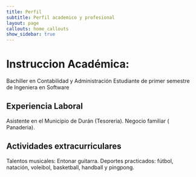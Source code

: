 ```yaml
---
title: Perfil
subtitle: Perfil academico y profesional
layout: page
callouts: home_callouts
show_sidebar: true
---
```


# Instruccion Académica:
Bachiller en Contabilidad y Administración
Estudiante de primer semestre de Ingeniera en Software 

## Experiencia Laboral
Asistente en el Municipio de Durán (Tesoreria).
Negocio familiar ( Panaderia).

## Actividades extracurriculares
Talentos musicales: Entonar guitarra.
Deportes practicados: fútbol, natación, voleibol, basketball, handball y pingpong.
